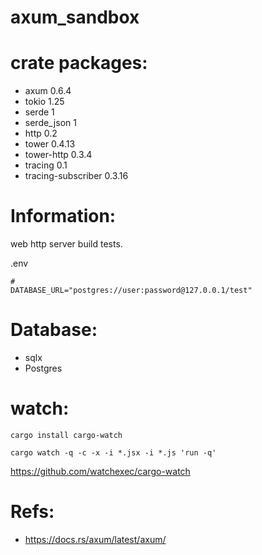  
# axum_sandbox

# crate packages:
 * axum 0.6.4
 * tokio 1.25
 * serde 1
 * serde_json 1
 * http 0.2
 * tower 0.4.13
 * tower-http 0.3.4
 * tracing 0.1
 * tracing-subscriber 0.3.16

# Information:
  web http server build tests.

.env
```
#
DATABASE_URL="postgres://user:password@127.0.0.1/test"
```

# Database:
  * sqlx
  * Postgres

# watch:

```
cargo install cargo-watch
```

```
cargo watch -q -c -x -i *.jsx -i *.js 'run -q'
```
https://github.com/watchexec/cargo-watch


# Refs:
 * https://docs.rs/axum/latest/axum/